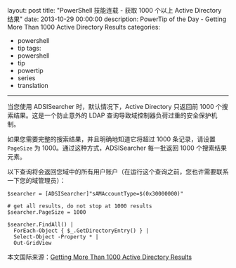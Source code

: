 ﻿layout: post
title: "PowerShell 技能连载 - 获取 1000 个以上 Active Directory 结果"
date: 2013-10-29 00:00:00
description: PowerTip of the Day - Getting More Than 1000 Active Directory Results
categories:
- powershell
- tip
tags:
- powershell
- tip
- powertip
- series
- translation
---
当您使用 ADSISearcher 时，默认情况下，Active Directory 只返回前 1000 个搜索结果。这是一个防止意外的 LDAP 查询导致域控制器负荷过重的安全保护机制。

如果您需要完整的搜索结果，并且明确地知道它将超过 1000 条记录，请设置 `PageSize` 为 1000。通过这种方式，ADSISearcher 每一批返回 1000 个搜索结果元素。

以下查询将会返回您域中的所有用户账户（在运行这个查询之前，您也许需要联系一下您的域管理员）：

	$searcher = [ADSISearcher]"sAMAccountType=$(0x30000000)"
	
	# get all results, do not stop at 1000 results
	$searcher.PageSize = 1000
	
	$searcher.FindAll() | 
	  ForEach-Object { $_.GetDirectoryEntry() } | 
	  Select-Object -Property * |
	  Out-GridView

<!--more-->
本文国际来源：[Getting More Than 1000 Active Directory Results](http://community.idera.com/powershell/powertips/b/tips/posts/getting-more-than-1000-active-directory-results)
